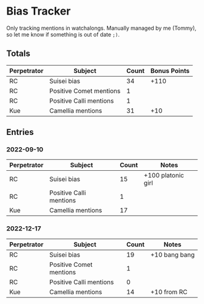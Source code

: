 # Bias Tracker
Only tracking mentions in watchalongs.
Manually managed by me (Tommy), so let me know if something is out of date `;)`.

## Totals

| Perpetrator | Subject | Count | Bonus Points |
| - | - | - | - |
| RC | Suisei bias | 34 | +110 |
| RC | Positive Comet mentions | 1 |  |
| RC | Positive Calli mentions | 1 |  |
| Kue | Camellia mentions | 31 | +10 |

## Entries
### 2022-09-10

| Perpetrator | Subject | Count | Notes |
| - | - | - | - |
| RC | Suisei bias | 15 | +100 platonic girl |
| RC | Positive Calli mentions | 1 |  |
| Kue | Camellia mentions | 17 |  |


### 2022-12-17

| Perpetrator | Subject | Count | Notes |
| - | - | - | - |
| RC | Suisei bias | 19 | +10 bang bang |
| RC | Positive Comet mentions | 1 |  |
| RC | Positive Calli mentions | 0 |  |
| Kue | Camellia mentions | 14 | +10 from RC |

